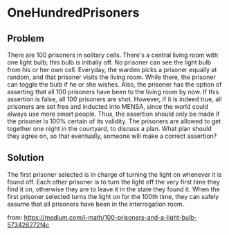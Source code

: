 # OneHundredPrisoners

## Problem

There are 100 prisoners in solitary cells. There's a central living room with one light bulb; this bulb is initially off. No prisoner can see the light bulb from his or her own cell. Everyday, the warden picks a prisoner equally at random, and that prisoner visits the living room. While there, the prisoner can toggle the bulb if he or she wishes. Also, the prisoner has the option of asserting that all 100 prisoners have been to the living room by now. If this assertion is false, all 100 prisoners are shot. However, if it is indeed true, all prisoners are set free and inducted into MENSA, since the world could always use more smart people. Thus, the assertion should only be made if the prisoner is 100% certain of its validity. The prisoners are allowed to get together one night in the courtyard, to discuss a plan. What plan should they agree on, so that eventually, someone will make a correct assertion?

## Solution

The first prisoner selected is in charge of turning the light on whenever it is found off.
Each other prisoner is to turn the light off the very first time they find it on, otherwise they are to leave it in the state they found it. When the first prisoner selected turns the light on for the 100th time, they can safely assume that all prisoners have been in the interrogation room.

from: <https://medium.com/i-math/100-prisoners-and-a-light-bulb-573426272f4c>
